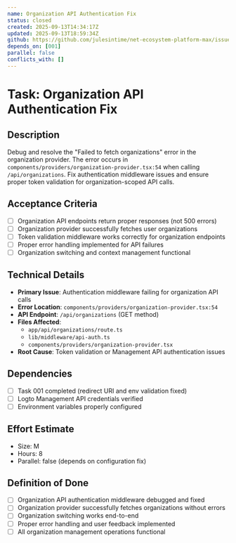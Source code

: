 ```yaml
---
name: Organization API Authentication Fix
status: closed
created: 2025-09-13T14:34:17Z
updated: 2025-09-13T18:59:34Z
github: https://github.com/julesintime/net-ecosystem-platform-max/issues/18
depends_on: [001]
parallel: false
conflicts_with: []
---
```


# Task: Organization API Authentication Fix

## Description
Debug and resolve the "Failed to fetch organizations" error in the organization provider. The error occurs in `components/providers/organization-provider.tsx:54` when calling `/api/organizations`. Fix authentication middleware issues and ensure proper token validation for organization-scoped API calls.

## Acceptance Criteria
- [ ] Organization API endpoints return proper responses (not 500 errors)
- [ ] Organization provider successfully fetches user organizations
- [ ] Token validation middleware works correctly for organization endpoints
- [ ] Proper error handling implemented for API failures
- [ ] Organization switching and context management functional

## Technical Details
- **Primary Issue**: Authentication middleware failing for organization API calls
- **Error Location**: `components/providers/organization-provider.tsx:54`
- **API Endpoint**: `/api/organizations` (GET method)
- **Files Affected**: 
  - `app/api/organizations/route.ts`
  - `lib/middleware/api-auth.ts`
  - `components/providers/organization-provider.tsx`
- **Root Cause**: Token validation or Management API authentication issues

## Dependencies
- [ ] Task 001 completed (redirect URI and env validation fixed)
- [ ] Logto Management API credentials verified
- [ ] Environment variables properly configured

## Effort Estimate
- Size: M
- Hours: 8
- Parallel: false (depends on configuration fix)

## Definition of Done
- [ ] Organization API authentication middleware debugged and fixed
- [ ] Organization provider successfully fetches organizations without errors
- [ ] Organization switching works end-to-end
- [ ] Proper error handling and user feedback implemented
- [ ] All organization management operations functional
